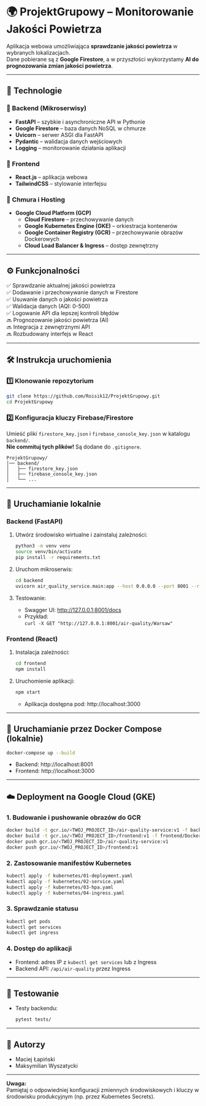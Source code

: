 # 🌍 ProjektGrupowy – Monitorowanie Jakości Powietrza

Aplikacja webowa umożliwiająca **sprawdzanie jakości powietrza** w wybranych lokalizacjach.  
Dane pobierane są z **Google Firestore**, a w przyszłości wykorzystamy **AI do prognozowania zmian jakości powietrza**.

---

## 🚀 Technologie

### 🔹 Backend (Mikroserwisy)
- **FastAPI** – szybkie i asynchroniczne API w Pythonie
- **Google Firestore** – baza danych NoSQL w chmurze
- **Uvicorn** – serwer ASGI dla FastAPI
- **Pydantic** – walidacja danych wejściowych
- **Logging** – monitorowanie działania aplikacji

### 🔹 Frontend
- **React.js** – aplikacja webowa
- **TailwindCSS** – stylowanie interfejsu

### 🔹 Chmura i Hosting
- **Google Cloud Platform (GCP)**
  - **Cloud Firestore** – przechowywanie danych
  - **Google Kubernetes Engine (GKE)** – orkiestracja kontenerów
  - **Google Container Registry (GCR)** – przechowywanie obrazów Dockerowych
  - **Cloud Load Balancer & Ingress** – dostęp zewnętrzny

---

## ⚙️ Funkcjonalności

✅ Sprawdzanie aktualnej jakości powietrza  
✅ Dodawanie i przechowywanie danych w Firestore  
✅ Usuwanie danych o jakości powietrza  
✅ Walidacja danych (AQI: 0-500)  
✅ Logowanie API dla lepszej kontroli błędów  
🔜 Prognozowanie jakości powietrza (AI)  
🔜 Integracja z zewnętrznymi API  
🔜 Rozbudowany interfejs w React

---

## 🛠 Instrukcja uruchomienia

### 1️⃣ Klonowanie repozytorium

```bash
git clone https://github.com/Roisik12/ProjektGrupowy.git
cd ProjektGrupowy
```

### 2️⃣ Konfiguracja kluczy Firebase/Firestore

Umieść pliki `firestore_key.json` i `firebase_console_key.json` w katalogu `backend/`.  
**Nie commituj tych plików!** Są dodane do `.gitignore`.

```
ProjektGrupowy/
│── backend/
│   ├── firestore_key.json
│   ├── firebase_console_key.json
│   └── ...
```

---

## 🔧 Uruchamianie lokalnie

### Backend (FastAPI)

1. Utwórz środowisko wirtualne i zainstaluj zależności:
    ```bash
    python3 -m venv venv
    source venv/bin/activate
    pip install -r requirements.txt
    ```

2. Uruchom mikroserwis:
    ```bash
    cd backend
    uvicorn air_quality_service.main:app --host 0.0.0.0 --port 8001 --reload
    ```

3. Testowanie:
    - Swagger UI: http://127.0.0.1:8001/docs
    - Przykład:  
      `curl -X GET "http://127.0.0.1:8001/air-quality/Warsaw"`

### Frontend (React)

1. Instalacja zależności:
    ```bash
    cd frontend
    npm install
    ```

2. Uruchomienie aplikacji:
    ```bash
    npm start
    ```
    - Aplikacja dostępna pod: http://localhost:3000

---

## 🐳 Uruchamianie przez Docker Compose (lokalnie)

```bash
docker-compose up --build
```
- Backend: http://localhost:8001  
- Frontend: http://localhost:3000

---

## ☁️ Deployment na Google Cloud (GKE)

### 1. Budowanie i pushowanie obrazów do GCR

```bash
docker build -t gcr.io/<TWÓJ_PROJECT_ID>/air-quality-service:v1 -f backend/air_quality_service/Dockerfile .
docker build -t gcr.io/<TWÓJ_PROJECT_ID>/frontend:v1 -f frontend/Dockerfile .
docker push gcr.io/<TWÓJ_PROJECT_ID>/air-quality-service:v1
docker push gcr.io/<TWÓJ_PROJECT_ID>/frontend:v1
```

### 2. Zastosowanie manifestów Kubernetes

```bash
kubectl apply -f kubernetes/01-deployment.yaml
kubectl apply -f kubernetes/02-service.yaml
kubectl apply -f kubernetes/03-hpa.yaml
kubectl apply -f kubernetes/04-ingress.yaml
```

### 3. Sprawdzanie statusu

```bash
kubectl get pods
kubectl get services
kubectl get ingress
```

### 4. Dostęp do aplikacji

- Frontend: adres IP z `kubectl get services` lub z Ingress
- Backend API: `/api/air-quality` przez Ingress

---

## 🧪 Testowanie

- Testy backendu:  
  ```bash
  pytest tests/
  ```

---

## 📄 Autorzy

- Maciej Łapiński
- Maksymilian Wyszatycki

---

**Uwaga:**  
Pamiętaj o odpowiedniej konfiguracji zmiennych środowiskowych i kluczy w środowisku produkcyjnym (np. przez Kubernetes Secrets).

